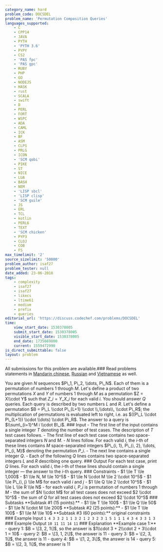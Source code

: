 ```yaml
---
category_name: hard
problem_code: DOCSDEL
problem_name: 'Permutation Composition Queries'
languages_supported:
    - C
    - CPP14
    - JAVA
    - PYTH
    - 'PYTH 3.6'
    - PYPY
    - CS2
    - 'PAS fpc'
    - 'PAS gpc'
    - RUBY
    - PHP
    - GO
    - NODEJS
    - HASK
    - rust
    - SCALA
    - swift
    - D
    - PERL
    - FORT
    - WSPC
    - ADA
    - CAML
    - ICK
    - BF
    - ASM
    - CLPS
    - PRLG
    - ICON
    - 'SCM qobi'
    - PIKE
    - ST
    - NICE
    - LUA
    - BASH
    - NEM
    - 'LISP sbcl'
    - 'LISP clisp'
    - 'SCM guile'
    - JS
    - ERL
    - TCL
    - kotlin
    - PERL6
    - TEXT
    - 'SCM chicken'
    - PYP3
    - CLOJ
    - COB
    - FS
max_timelimit: '2'
source_sizelimit: '50000'
problem_author: isaf27
problem_tester: null
date_added: 23-06-2018
tags:
    - complexity
    - isaf27
    - isaf27
    - likecs
    - ltime61
    - medium
    - prefix
    - queries
editorial_url: 'https://discuss.codechef.com/problems/DOCSDEL'
time:
    view_start_date: 1530378005
    submit_start_date: 1530378005
    visible_start_date: 1530378005
    end_date: 1735669800
    current: 1559472990
is_direct_submittable: false
layout: problem
---
```

All submissions for this problem are available.### Read problems statements in [Mandarin chinese](http://www.codechef.com/download/translated/LTIME61/mandarin/DOCSDEL.pdf), [Russian](http://www.codechef.com/download/translated/LTIME61/russian/DOCSDEL.pdf) and [Vietnamese](http://www.codechef.com/download/translated/LTIME61/vietnamese/DOCSDEL.pdf) as well.

You are given $N$ sequences $P\_1, P\_2, \\dots, P\_N$. Each of them is a permutation of numbers $1$ through $M$. Let's define a product of two permutations $X$ and $Y$ of numbers $1$ through $M$ as a permutation $Z = X\\cdot Y$ such that $Z\_i=Y\_{X\_i}$ for each valid $i$. You should answer $Q$ queries. Each query is described by two numbers $L$ and $R$. Let's define a permutation $B = P\_L \\cdot P\_{L+1} \\cdot \\,\\dots\\, \\cdot P\_R$; the multiplication of permutations is evaluated left to right, i.e. as $((P\_L \\cdot P\_{L+1}) \\cdot \\dots) \\cdot P\_R$. The answer to a query is $\\sum\_{i=1}^M i \\cdot B\_i$. ### Input - The first line of the input contains a single integer $T$ denoting the number of test cases. The description of $T$ test cases follows. - The first line of each test case contains two space-separated integers $N$ and $M$. - $N$ lines follow. For each valid $i$, the $i$-th of these lines contains $M$ space-separated integers $P\_{i, 1}, P\_{i, 2}, \\dots, P\_{i, M}$ denoting the permutation $P\_i$. - The next line contains a single integer $Q$. - Each of the following $Q$ lines contains two space-separated integers $L$ and $R$ describing one query. ### Output For each test case, print $Q$ lines. For each valid $i$, the $i$-th of these lines should contain a single integer — the answer to the $i$-th query. ### Constraints - $1 \\le T \\le 1,000$ - $1 \\le N, M \\le 10^5$ - $1 \\le N \\cdot M \\le 2 \\cdot 10^5$ - $1 \\le P\_{i, j} \\le M$ for each valid $i$ and $j$ - $1 \\le Q \\le 2 \\cdot 10^5$ - $1 \\le L \\le R \\le N$ - for each valid $i$, $P\_i$ is permutation of numbers $1$ through $M$ - the sum of $N \\cdot M$ for all test cases does not exceed $2 \\cdot 10^5$ - the sum of $Q$ for all test cases does not exceed $2 \\cdot 10^5$ ### Subtasks \*\*Subtask #1 (15 points):\*\* - $1 \\le T \\le 100$ - $1 \\le Q \\le 50$ - $1 \\le N \\cdot M \\le 200$ \*\*Subtask #2 (25 points):\*\* - $1 \\le T \\le 100$ - $1 \\le M \\le 10$ \*\*Subtask #3 (60 points):\*\* original constraints ### Example Input ``` 1 4 3 3 2 1 1 3 2 1 2 3 2 3 1 5 1 1 1 4 3 4 3 3 1 3 ``` ### Example Output ``` 10 11 11 14 11 ``` ### Explanation \*\*Example case 1:\*\* - query 1: $B = \[3, 2, 1\]$, so the answer is $1\\cdot 3 + 2\\cdot 2 + 3\\cdot 1 = 10$ - query 2: $B = \[3, 1, 2\]$, the answer is $11$ - query 3: $B = \[2, 3, 1\]$, the answer is $11$ - query 4: $B = \[1, 2, 3\]$, the answer is $14$ - query 5: $B = \[2, 3, 1\]$, the answer is $11$
